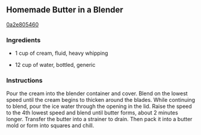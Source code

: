 ## Homemade Butter in a Blender

[0a2e805460](http://www.food.com/recipe/homemade-butter-in-a-blender-89777)

### Ingredients

 - 1 cup of cream, fluid, heavy whipping

 - 12 cup of water, bottled, generic

### Instructions

Pour the cream into the blender container and cover. Blend on the lowest speed until the cream begins to thicken around the blades. While continuing to blend, pour the ice water through the opening in the lid. Raise the speed to the 4th lowest speed and blend until butter forms, about 2 minutes longer. Transfer the butter into a strainer to drain. Then pack it into a butter mold or form into squares and chill.